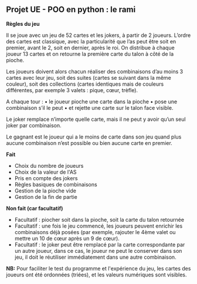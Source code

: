 ## Projet UE - POO en python : le rami
**Règles du jeu**

Il se joue avec un jeu de 52 cartes et les jokers, à partir de 2 joueurs. 
L’ordre des cartes est classique, avec la particularité que l’as peut être soit en premier, avant le 2, soit en dernier, après le roi.
On distribue à chaque joueur 13 cartes et on retourne la première carte du talon à côté de la
pioche.

Les joueurs doivent alors chacun réaliser des combinaisons d’au moins 3 cartes avec leur jeu, soit
des suites (cartes se suivant dans la même couleur), soit des collections (cartes identiques mais de
couleurs différentes, par exemple 3 valets : pique, cœur, trèfle).

A chaque tour :
• le joueur pioche une carte dans la pioche 
• pose une combinaison s’il le peut
• et rejette une carte sur le talon face visible.

Le joker remplace n’importe quelle carte, mais il ne peut y avoir qu’un seul joker par
combinaison. 

Le gagnant est le joueur qui a le moins de carte dans son jeu quand plus aucune combinaison n’est
possible ou bien aucune carte en premier.

**Fait**
 - Choix du nombre de joueurs
 - Choix de la valeur de l'AS
 - Pris en compte des jokers
 - Règles basiques de combinaisons
 - Gestion de la pioche vide
 - Gestion de la fin de partie 

**Non fait (car facultatif)** 
 - Facultatif : piocher soit dans la pioche, soit la carte du talon retournée
 - Facultatif : une fois le jeu commencé, les joueurs peuvent enrichir les combinaisons déjà posées (par exemple, rajouter le 4ème valet ou mettre un 10 de cœur après un 9 de cœur).
 - Facultatif : le joker peut être remplacé par la carte correspondante par un autre joueur, dans ce cas, le joueur ne peut le conserver dans son jeu, il doit le réutiliser immédiatement dans une autre combinaison.

**NB:** 
Pour faciliter le test du programme et l'expérience du jeu, les cartes des joueurs ont été ordonnées (triées), et les valeurs numériques sont visibles.
```
